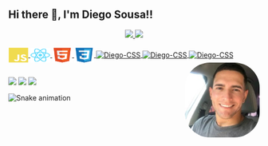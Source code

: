 ## Hi there 👋, I'm Diego Sousa!!

<div align="center">
  <a href="https://github.com/dmenezessousa">
  <img height="180em" src="https://github-readme-stats.vercel.app/api?username=dmenezessousa&show_icons=true&theme=dracula&include_all_commits=true&count_private=true"/>
  <img height="180em" src="https://github-readme-stats.vercel.app/api/top-langs/?username=dmenezessousa&layout=compact&langs_count=7&theme=dracula"/>
</div>

<div style="display: inline_block"><br>
  <img align="center" alt="Diego-Js" height="30" width="40" src="https://raw.githubusercontent.com/devicons/devicon/master/icons/javascript/javascript-plain.svg">
  <img align="center" alt="Diego-React" height="30" width="40" src="https://raw.githubusercontent.com/devicons/devicon/master/icons/react/react-original.svg">
  <img align="center" alt="Diego-HTML" height="30" width="40" src="https://raw.githubusercontent.com/devicons/devicon/master/icons/html5/html5-original.svg">
  <img align="center" alt="Diego-CSS" height="30" width="40" src="https://raw.githubusercontent.com/devicons/devicon/master/icons/css3/css3-original.svg">
  <img align="center" alt="Diego-CSS" height="30" width="40" src="https://cdn.jsdelivr.net/gh/devicons/devicon/icons/nodejs/nodejs-original.svg" />
 <img align="center" alt="Diego-CSS" height="30" width="40" src="https://cdn.jsdelivr.net/gh/devicons/devicon/icons/express/express-original.svg" />
<img align="center" alt="Diego-CSS" height="30" width="40" src="https://cdn.jsdelivr.net/gh/devicons/devicon/icons/mongodb/mongodb-plain-wordmark.svg" />

  <img align="right" alt="my pic" height="150" style="border-radius:50px;" src="profile.jpeg">
  
</div>

##

<div> 
  <a href="https://instagram.com/dmenezessousa" target="_blank"><img src="https://img.shields.io/badge/-Instagram-%23E4405F?style=for-the-badge&logo=instagram&logoColor=white" target="_blank"></a>
  <a href = "mailto:diegomsousaa@gmail.com"><img src="https://img.shields.io/badge/-Gmail-%23333?style=for-the-badge&logo=gmail&logoColor=white" target="_blank"></a>
  <a href="https://www.linkedin.com/in/diegomsousa" target="_blank"><img src="https://img.shields.io/badge/-LinkedIn-%230077B5?style=for-the-badge&logo=linkedin&logoColor=white" target="_blank"></a> 
 
  ![Snake animation](https://github.com/dmenezessousa/dmenezessousa/blob/output/github-contribution-grid-snake.gif)
 
</div>

